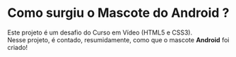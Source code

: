<h1>Como surgiu o Mascote do Android ?</h1>
<p>Este projeto é um desafio do Curso em Vídeo (HTML5 e CSS3). <br/> Nesse projeto, é contado, resumidamente, como que o mascote <strong>Android</strong> foi criado!</p>
